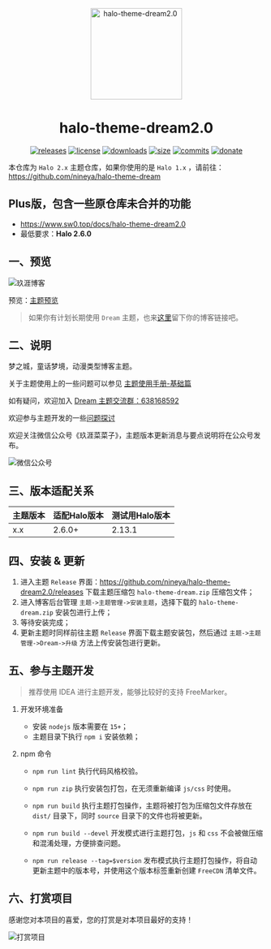 <p align="center">
<img src="https://cdn.jsdelivr.net/gh/nineya/halo-theme-dream2.0/screenshot.png" alt="halo-theme-dream2.0" width="180">
</p>
<h1 align="center">halo-theme-dream2.0</h1>

<p align="center">
<a href="https://github.com/nineya/halo-theme-dream2.0/releases"><img alt="releases" src="https://img.shields.io/github/release/nineya/halo-theme-dream2.0.svg?style=flat-square"/></a>
<a href="https://github.com/nineya/halo-theme-dream2.0/blob/master/LICENSE"><img alt="license" src="https://img.shields.io/github/license/nineya/halo-theme-dream2.0?style=flat-square"/></a>
<a href="https://github.com/nineya/halo-theme-dream2.0/releases"><img alt="downloads" src="https://img.shields.io/github/downloads/nineya/halo-theme-dream2.0/total.svg?style=flat-square"/></a>
<a href="https://github.com/nineya/halo-theme-dream2.0/releases"><img alt="size" src="https://img.shields.io/github/languages/code-size/nineya/halo-theme-dream2.0?style=flat-square"/></a>
<a href="https://github.com/nineya/halo-theme-dream2.0/commits"><img alt="commits" src="https://img.shields.io/github/last-commit/nineya/halo-theme-dream2.0.svg?style=flat-square"/></a>
<a href="https://github.com/nineya/halo-theme-dream2.0#donate"><img alt="donate" src="https://img.shields.io/badge/$-donate-ff69b4.svg?style=flat-square"/></a>
</p>

本仓库为 `Halo 2.x` 主题仓库，如果你使用的是 `Halo 1.x` ，请前往：https://github.com/nineya/halo-theme-dream

## Plus版，包含一些原仓库未合并的功能
- https://www.sw0.top/docs/halo-theme-dream2.0
- 最低要求：**Halo 2.6.0**

## 一、预览

![玖涯博客](https://cdn.jsdelivr.net/gh/nineya/halo-theme-dream2.0@master/preview.png)

预览：[主题预览](https://github.com/nineya/halo-theme-dream/discussions/72)
> 如果你有计划长期使用 `Dream` 主题，也来[这里](https://github.com/nineya/halo-theme-dream/discussions/72)留下你的博客链接吧。


## 二、说明

梦之城，童话梦境，动漫类型博客主题。

关于主题使用上的一些问题可以参见 [主题使用手册-基础篇](https://blog.nineya.com/archives/94.html)

如有疑问，欢迎加入 <a target="_blank" href="https://qm.qq.com/cgi-bin/qm/qr?k=X7p7Bs21cgtkQ0dRfzmBsuWqNNQc10hn&jump_from=webapi">Dream 主题交流群：638168592</a>

欢迎参与主题开发的一些<a href="https://github.com/nineya/halo-theme-dream/discussions">问题探讨</a>

欢迎关注微信公众号《玖涯菜菜子》，主题版本更新消息与要点说明将在公众号发布。

![微信公众号](https://blog.nineya.com/upload/2023/05/未标题-2.png)


## 三、版本适配关系

| 主题版本    | 适配Halo版本                | 测试用Halo版本 |
| ----------- | --------------------------- | -------------- |
| x.x      | 2.6.0+ | 2.13.1      |



## 四、安装 & 更新



1. 进入主题 `Release` 界面：https://github.com/nineya/halo-theme-dream2.0/releases 下载主题压缩包 `halo-theme-dream.zip` 压缩包文件；
2. 进入博客后台管理 `主题->主题管理->安装主题`，选择下载的 `halo-theme-dream.zip` 安装包进行上传；
3. 等待安装完成；
4. 更新主题时同样前往主题  `Release` 界面下载主题安装包，然后通过 `主题->主题管理->Dream->升级` 方法上传安装包进行更新。



## 五、参与主题开发

> 推荐使用 IDEA 进行主题开发，能够比较好的支持 FreeMarker。

1. 开发环境准备
    - 安装 `nodejs` 版本需要在 `15+`；
    - 主题目录下执行 `npm i` 安装依赖；

2. npm 命令
   
    - `npm run lint` 执行代码风格校验。
    - `npm run zip` 执行安装包打包，在无须重新编译 `js/css` 时使用。
    
    - `npm run build` 执行主题打包操作，主题将被打包为压缩包文件存放在 `dist/` 目录下，同时 `source` 目录下的文件也将被更新。
    - `npm run build --devel` 开发模式进行主题打包，`js` 和 `css` 不会被做压缩和混淆处理，方便排查问题。
    - `npm run release --tag=$version` 发布模式执行主题打包操作，将自动更新主题中的版本号，并使用这个版本标签重新创建  `FreeCDN` 清单文件。
    
    


## 六、打赏项目

感谢您对本项目的喜爱，您的打赏是对本项目最好的支持！

![打赏项目](https://blog.nineya.com/upload/2022/08/funding.png)
